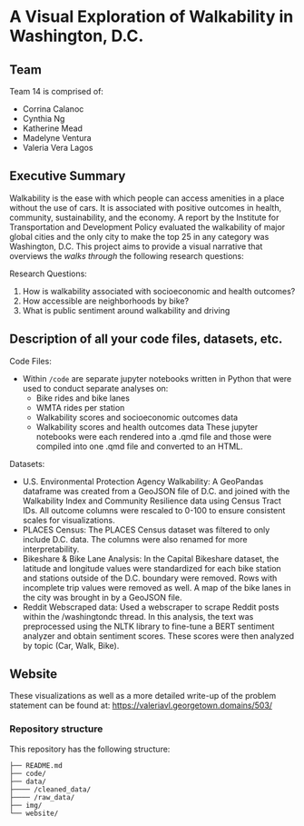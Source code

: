 # A Visual Exploration of Walkability in Washington, D.C.

## Team

Team 14 is comprised of: 
* Corrina Calanoc
* Cynthia Ng
* Katherine Mead
* Madelyne Ventura
* Valeria Vera Lagos

## Executive Summary 

Walkability is the ease with which people can access amenities in a place without the use of cars. It is associated with positive outcomes in health, community, sustainability, and the economy. A report by the Institute for Transportation and Development Policy evaluated the walkability of major global cities and the only city to make the top 25 in any category was Washington, D.C. This project aims to provide a visual narrative that overviews the *walks through* the following research questions:

Research Questions:

1. How is walkability associated with socioeconomic and health outcomes?
2. How accessible are neighborhoods by bike?
3. What is public sentiment around walkability and driving

## Description of all your code files, datasets, etc.

Code Files:
* Within `/code` are separate jupyter notebooks written in Python that were used to conduct separate analyses on:
  * Bike rides and bike lanes
  * WMTA rides per station
  * Walkability scores and socioeconomic outcomes data
  * Walkability scores and health outcomes data
These jupyter notebooks were each rendered into a .qmd file and those were compiled into one .qmd file and converted to an HTML. 

Datasets:
* U.S. Environmental Protection Agency Walkability: A GeoPandas dataframe was created from a GeoJSON file of D.C. and joined with the Walkability Index and Community Resilience data using Census Tract IDs. All outcome columns were rescaled to 0-100 to ensure consistent scales for visualizations.
* PLACES Census: The PLACES Census dataset was filtered to only include D.C. data. The columns were also renamed for more interpretability.
* Bikeshare & Bike Lane Analysis: In the Capital Bikeshare dataset, the latitude and longitude values were standardized for each bike station and stations outside of the D.C. boundary were removed. Rows with incomplete trip values were removed as well. A map of the bike lanes in the city was brought in by a GeoJSON file.
* Reddit Webscraped data: Used a webscraper to scrape Reddit posts within the /washingtondc thread. In this analysis, the text was preprocessed using the NLTK library to fine-tune a BERT sentiment analyzer and obtain sentiment scores. These scores were then analyzed by topic (Car, Walk, Bike). 


## Website

These visualizations as well as a more detailed write-up of the problem statement can be found at: https://valeriavl.georgetown.domains/503/

### Repository structure
This repository has the following structure:

```.
├── README.md
├── code/
├── data/
├──── /cleaned_data/
├──── /raw_data/
├── img/
└── website/
```
